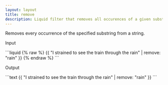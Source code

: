 ```yaml
---
layout: layout
title: remove
description: Liquid filter that removes all occurences of a given substring from a string.
---
```


Removes every occurrence of the specified substring from a string.

<p class="code-label">Input</p>
```liquid
{% raw %}
{{ "I strained to see the train through the rain" | remove: "rain" }}
{% endraw %}
```

<p class="code-label">Output</p>
```text
{{ "I strained to see the train through the rain" | remove: "rain" }}
```
